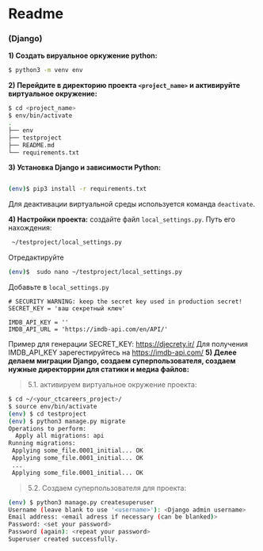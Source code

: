 # Readme

### (Django)
**1) Создать вируальное оркужение python:**
```sh
$ python3 -m venv env
```
**2) Перейдите в директорию проекта `<project_name>` и активируйте виртуальное окружение:**
```sh
$ cd <project_name>
$ env/bin/activate
.
├── env
├── testproject 
├── README.md 
└── requirements.txt
```
**3) Установка Django и зависимости Python:**
```sh

(env)$ pip3 install -r requirements.txt
```
Для деактивации виртуальной среды используется команда `deactivate`.

**4) Настройки проекта:**
создайте файл `local_settings.py`. Путь его нахождения:
```sh
 ~/testproject/local_settings.py
```
Отредактируйте
```sh
(env)$  sudo nano ~/testproject/local_settings.py
```
Добавьте в `local_settings.py` 
```
# SECURITY WARNING: keep the secret key used in production secret!
SECRET_KEY = 'ваш секретный ключ'

IMDB_API_KEY = ''
IMDB_API_URL = 'https://imdb-api.com/en/API/'
```
Пример для генерации SECRET_KEY: https://djecrety.ir/
Для получения IMDB_API_KEY зарегестируйтесь на https://imdb-api.com/
**5) Делее делаем миграции Django, создаем суперпользователя, создаем нужные директоррии для статики и медиа файлов:**

>5.1. активируем виртуальное окружение проекта:
```sh
$ cd ~/<your_ctcareers_project>/
$ source env/bin/activate
(env) $ cd testproject
(env) $ python3 manage.py migrate
Operations to perform:
  Apply all migrations: api
Running migrations:
 Applying some_file.0001_initial... OK
 Applying some_file.0001_initial... OK
 ...
 Applying some_file.0001_initial... OK
```

>5.2. Создаем суперпользователя для проекта:
```sh
(env) $ python3 manage.py createsuperuser
Username (leave blank to use '<username>'): <Django admin username>
Email address: <email adress if necessary (can be blanked)>
Password: <set your password>
Password (again): <repeat your password>
Superuser created successfully.
```
